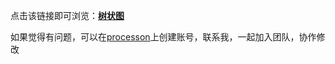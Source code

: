 点击该链接即可浏览：**[树状图](https://www.processon.com/view/link/636f71711efad4549814cb19)**

如果觉得有问题，可以在[processon](https://www.processon.com/)上创建账号，联系我，一起加入团队，协作修改
